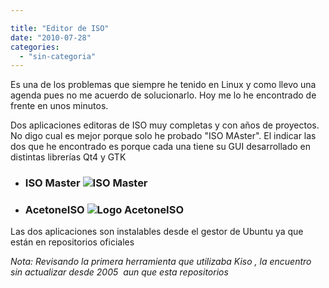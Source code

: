 ```yaml
---

title: "Editor de ISO"
date: "2010-07-28"
categories: 
  - "sin-categoria"
---
```


Es una de los problemas que siempre he tenido en Linux y como llevo una agenda pues no me acuerdo de solucionarlo. Hoy me lo he encontrado de frente en unos minutos.

Dos aplicaciones editoras de ISO muy completas y con años de proyectos. No digo cual es mejor porque solo he probado "ISO MAster". El indicar las dos que he encontrado es porque cada una tiene su GUI desarrollado en distintas librerías Qt4 y GTK

- ### ISO Master ![ISO Master](images/2t_captura0002.jpg "ISO Master Logo")
    
- ### AcetoneISO ![Logo AcetoneISO](images/acetone-logo.png "Logo AcetoneISO")
    

Las dos aplicaciones son instalables desde el gestor de Ubuntu ya que están en repositorios oficiales

_Nota: Revisando la primera herramienta que utilizaba Kiso , la encuentro sin actualizar desde 2005  aun que esta repositorios_
